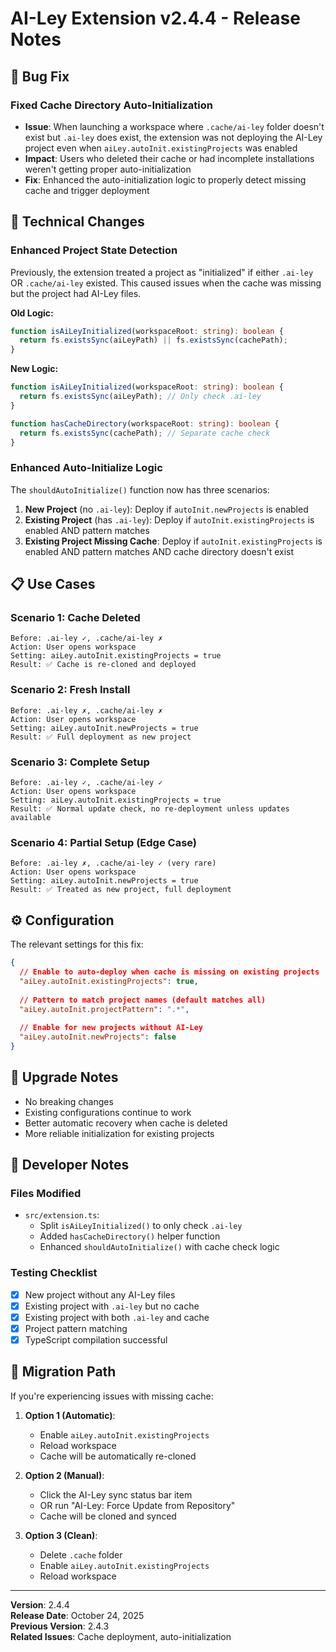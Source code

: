 # AI-Ley Extension v2.4.4 - Release Notes

## 🐛 Bug Fix

### Fixed Cache Directory Auto-Initialization
- **Issue**: When launching a workspace where `.cache/ai-ley` folder doesn't exist but `.ai-ley` does exist, the extension was not deploying the AI-Ley project even when `aiLey.autoInit.existingProjects` was enabled
- **Impact**: Users who deleted their cache or had incomplete installations weren't getting proper auto-initialization
- **Fix**: Enhanced the auto-initialization logic to properly detect missing cache and trigger deployment

## 🔧 Technical Changes

### Enhanced Project State Detection

Previously, the extension treated a project as "initialized" if either `.ai-ley` OR `.cache/ai-ley` existed. This caused issues when the cache was missing but the project had AI-Ley files.

**Old Logic:**
```typescript
function isAiLeyInitialized(workspaceRoot: string): boolean {
  return fs.existsSync(aiLeyPath) || fs.existsSync(cachePath);
}
```

**New Logic:**
```typescript
function isAiLeyInitialized(workspaceRoot: string): boolean {
  return fs.existsSync(aiLeyPath); // Only check .ai-ley
}

function hasCacheDirectory(workspaceRoot: string): boolean {
  return fs.existsSync(cachePath); // Separate cache check
}
```

### Enhanced Auto-Initialize Logic

The `shouldAutoInitialize()` function now has three scenarios:

1. **New Project** (no `.ai-ley`): Deploy if `autoInit.newProjects` is enabled
2. **Existing Project** (has `.ai-ley`): Deploy if `autoInit.existingProjects` is enabled AND pattern matches
3. **Existing Project Missing Cache**: Deploy if `autoInit.existingProjects` is enabled AND pattern matches AND cache directory doesn't exist

## 📋 Use Cases

### Scenario 1: Cache Deleted
```
Before: .ai-ley ✓, .cache/ai-ley ✗
Action: User opens workspace
Setting: aiLey.autoInit.existingProjects = true
Result: ✅ Cache is re-cloned and deployed
```

### Scenario 2: Fresh Install
```
Before: .ai-ley ✗, .cache/ai-ley ✗
Action: User opens workspace
Setting: aiLey.autoInit.newProjects = true
Result: ✅ Full deployment as new project
```

### Scenario 3: Complete Setup
```
Before: .ai-ley ✓, .cache/ai-ley ✓
Action: User opens workspace
Setting: aiLey.autoInit.existingProjects = true
Result: ✅ Normal update check, no re-deployment unless updates available
```

### Scenario 4: Partial Setup (Edge Case)
```
Before: .ai-ley ✗, .cache/ai-ley ✓ (very rare)
Action: User opens workspace
Setting: aiLey.autoInit.newProjects = true
Result: ✅ Treated as new project, full deployment
```

## ⚙️ Configuration

The relevant settings for this fix:

```json
{
  // Enable to auto-deploy when cache is missing on existing projects
  "aiLey.autoInit.existingProjects": true,
  
  // Pattern to match project names (default matches all)
  "aiLey.autoInit.projectPattern": ".*",
  
  // Enable for new projects without AI-Ley
  "aiLey.autoInit.newProjects": false
}
```

## 🚀 Upgrade Notes

- No breaking changes
- Existing configurations continue to work
- Better automatic recovery when cache is deleted
- More reliable initialization for existing projects

## 📝 Developer Notes

### Files Modified
- `src/extension.ts`:
  - Split `isAiLeyInitialized()` to only check `.ai-ley`
  - Added `hasCacheDirectory()` helper function
  - Enhanced `shouldAutoInitialize()` with cache check logic

### Testing Checklist
- [x] New project without any AI-Ley files
- [x] Existing project with `.ai-ley` but no cache
- [x] Existing project with both `.ai-ley` and cache
- [x] Project pattern matching
- [x] TypeScript compilation successful

## 🔄 Migration Path

If you're experiencing issues with missing cache:

1. **Option 1 (Automatic)**: 
   - Enable `aiLey.autoInit.existingProjects`
   - Reload workspace
   - Cache will be automatically re-cloned

2. **Option 2 (Manual)**:
   - Click the AI-Ley sync status bar item
   - OR run "AI-Ley: Force Update from Repository"
   - Cache will be cloned and synced

3. **Option 3 (Clean)**: 
   - Delete `.cache` folder
   - Enable `aiLey.autoInit.existingProjects`
   - Reload workspace

---

**Version**: 2.4.4  
**Release Date**: October 24, 2025  
**Previous Version**: 2.4.3  
**Related Issues**: Cache deployment, auto-initialization
